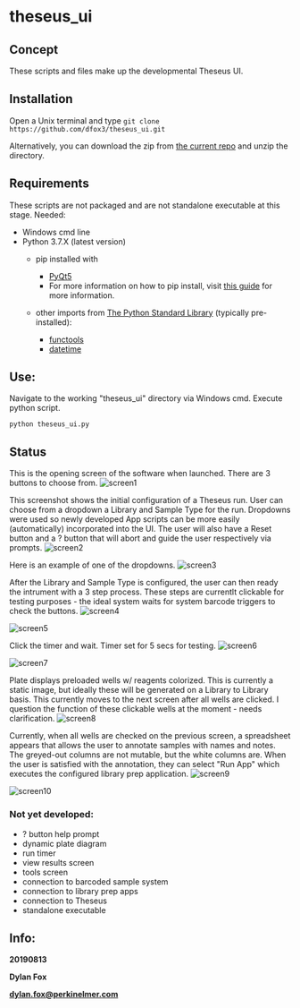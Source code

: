 # theseus_ui

## Concept
These scripts and files make up the developmental Theseus UI. 


## Installation

Open a Unix terminal and type `git clone https://github.com/dfox3/theseus_ui.git`

Alternatively, you can download the zip from [the current repo](https://github.com/dfox3/theseus_ui) and unzip the directory.

## Requirements

These scripts are not packaged and are not standalone executable at this stage. 
Needed:
 - Windows cmd line
 - Python 3.7.X (latest version)
    - pip installed with
        - [PyQt5](https://pypi.org/project/PyQt5/)
        - For more information on how to pip install, visit [this guide](https://packaging.python.org/tutorials/installing-packages/#ensure-you-can-run-pip-from-the-command-line) for more information.


     - other imports from [The Python Standard Library](https://docs.python.org/2/library/) (typically pre-installed):
        - [functools](https://docs.python.org/3/library/functools.html)
        - [datetime](https://docs.python.org/3/library/datetime.html)

## Use:

Navigate to the working "theseus_ui" directory via Windows cmd.
Execute python script.

```
python theseus_ui.py
```

## Status

This is the opening screen of the software when launched. There are 3 buttons to choose from.
![screen1](screenshots/20190813/screen1.png)

This screenshot shows the initial configuration of a Theseus run. User can choose from a dropdown a Library and Sample Type for the run. Dropdowns were used so newly developed App scripts can be more easily (automatically) incorporated into the UI. The user will also have a Reset button and a ? button that will abort and guide the user respectively via prompts.
![screen2](screenshots/20190813/screen2.png)

Here is an example of one of the dropdowns.
![screen3](screenshots/20190813/screen3.png)

After the Library and Sample Type is configured, the user can then ready the intrument with a 3 step process. These steps are currentlt clickable for testing purposes - the ideal system waits for system barcode triggers to check the buttons.
![screen4](screenshots/20190813/screen4.png)

![screen5](screenshots/20190813/screen5.png)

Click the timer and wait. Timer set for 5 secs for testing.
![screen6](screenshots/20190813/screen6.png)

![screen7](screenshots/20190813/screen7.png)

Plate displays preloaded wells w/ reagents colorized. This is currently a static image, but ideally these will be generated on a Library to Library basis. This currently moves to the next screen after all wells are clicked. I question the function of these clickable wells at the moment - needs clarification.
![screen8](screenshots/20190813/screen8.png)

Currently, when all wells are checked on the previous screen, a spreadsheet appears that allows the user to annotate samples with names and notes. The greyed-out columns are not mutable, but the white columns are. When the user is satisfied with the annotation, they can select "Run App" which executes the configured library prep application.
![screen9](screenshots/20190813/screen9.png)

![screen10](screenshots/20190813/screen10.png)

### Not yet developed:
 - ? button help prompt
 - dynamic plate diagram
 - run timer
 - view results screen
 - tools screen
 - connection to barcoded sample system
 - connection to library prep apps
 - connection to Theseus
 - standalone executable


## Info:

**20190813**

**Dylan Fox**

**dylan.fox@perkinelmer.com**
